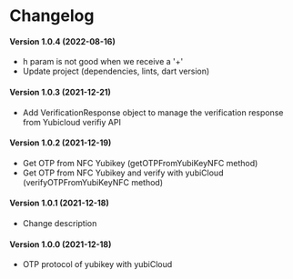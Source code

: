 Changelog
=========

#### Version 1.0.4 (2022-08-16)
* h param is not good when we receive a '+'
* Update project (dependencies, lints, dart version)

#### Version 1.0.3 (2021-12-21)
* Add VerificationResponse object to manage the verification response from Yubicloud verifiy API

#### Version 1.0.2 (2021-12-19)
* Get OTP from NFC Yubikey (getOTPFromYubiKeyNFC method)
* Get OTP from NFC Yubikey and verify with yubiCloud (verifyOTPFromYubiKeyNFC method)

#### Version 1.0.1 (2021-12-18)
* Change description

#### Version 1.0.0 (2021-12-18)
* OTP protocol of yubikey with yubiCloud  